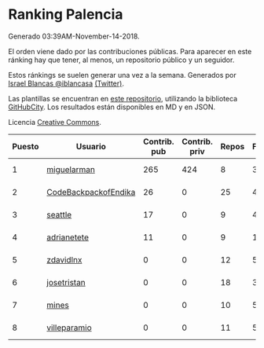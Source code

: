 # Ranking Palencia

Generado 03:39AM-November-14-2018.

El orden viene dado por las contribuciones públicas. Para aparecer en este ránking hay que tener, al menos, un repositorio público y un seguidor.

Estos ránkings se suelen generar una vez a la semana. Generados por [Israel Blancas @iblancasa](https://github.com/iblancasa/) [(Twitter)](https://twitter.com/iblancasa).

Las plantillas se encuentran en [este repositorio](https://github.com/iblancasa/GH-Spanish-Ranking), utilizando la biblioteca [GitHubCity](https://github.com/iblancasa/GitHubCity). Los resultados están disponibles en MD y en JSON.

Licencia [Creative Commons](https://creativecommons.org/licenses/by/4.0/).

| Puesto   |  Usuario  | Contrib. pub | Contrib. priv |Repos| Followers | Desde |  Avatar  |
|----------|-----------|--------------|---------------|-----|-----------|-------|----------|
|1|[miguelarman](https://github.com/miguelarman)|265|424|8|3|2016-10-13|![miguelarman]()|
|2|[CodeBackpackofEndika](https://github.com/CodeBackpackofEndika)|26|0|25|4|2017-09-25|![CodeBackpackofEndika]()|
|3|[seattle](https://github.com/seattle)|17|0|9|4|2011-02-14|![seattle]()|
|4|[adrianetete](https://github.com/adrianetete)|11|0|9|14|2014-03-13|![adrianetete]()|
|5|[zdavidlnx](https://github.com/zdavidlnx)|0|0|12|5|2011-07-28|![zdavidlnx]()|
|6|[josetristan](https://github.com/josetristan)|0|0|18|3|2011-07-15|![josetristan]()|
|7|[mines](https://github.com/mines)|0|0|10|5|2011-03-07|![mines]()|
|8|[villeparamio](https://github.com/villeparamio)|0|0|11|5|2015-12-01|![villeparamio]()|
